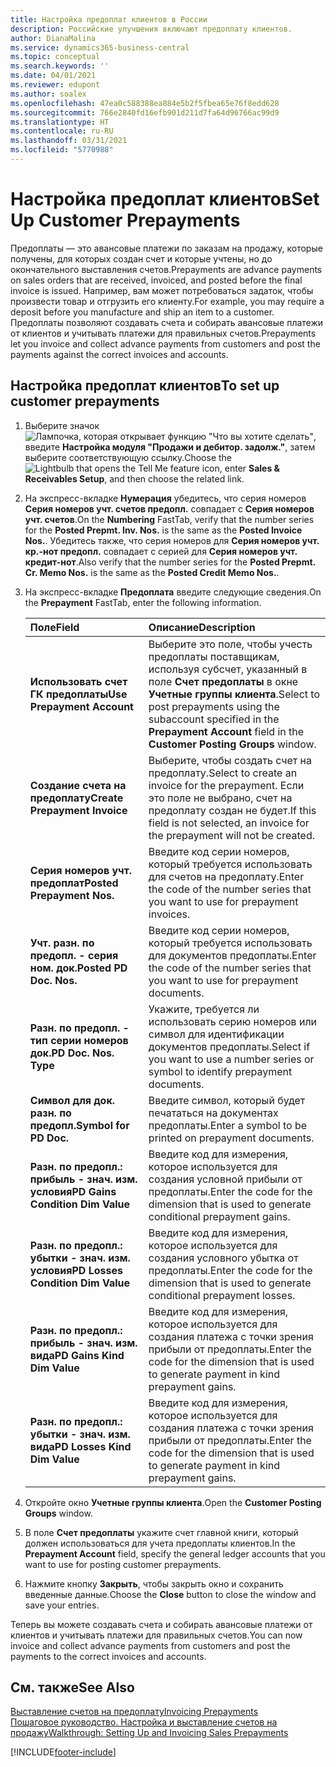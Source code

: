 ```yaml
---
title: Настройка предоплат клиентов в России
description: Российские улучшения включают предоплату клиентов.
author: DianaMalina
ms.service: dynamics365-business-central
ms.topic: conceptual
ms.search.keywords: ''
ms.date: 04/01/2021
ms.reviewer: edupont
ms.author: soalex
ms.openlocfilehash: 47ea0c588388ea884e5b2f5fbea65e76f8edd628
ms.sourcegitcommit: 766e2840fd16efb901d211d7fa64d96766ac99d9
ms.translationtype: HT
ms.contentlocale: ru-RU
ms.lasthandoff: 03/31/2021
ms.locfileid: "5770988"
---
```

# <a name="set-up-customer-prepayments"></a><span data-ttu-id="ce427-103">Настройка предоплат клиентов</span><span class="sxs-lookup"><span data-stu-id="ce427-103">Set Up Customer Prepayments</span></span>

<span data-ttu-id="ce427-104">Предоплаты — это авансовые платежи по заказам на продажу, которые получены, для которых создан счет и которые учтены, но до окончательного выставления счетов.</span><span class="sxs-lookup"><span data-stu-id="ce427-104">Prepayments are advance payments on sales orders that are received, invoiced, and posted before the final invoice is issued.</span></span> <span data-ttu-id="ce427-105">Например, вам может потребоваться задаток, чтобы произвести товар и отгрузить его клиенту.</span><span class="sxs-lookup"><span data-stu-id="ce427-105">For example, you may require a deposit before you manufacture and ship an item to a customer.</span></span> <span data-ttu-id="ce427-106">Предоплаты позволяют создавать счета и собирать авансовые платежи от клиентов и учитывать платежи для правильных счетов.</span><span class="sxs-lookup"><span data-stu-id="ce427-106">Prepayments let you invoice and collect advance payments from customers and post the payments against the correct invoices and accounts.</span></span>

## <a name="to-set-up-customer-prepayments"></a><span data-ttu-id="ce427-107">Настройка предоплат клиентов</span><span class="sxs-lookup"><span data-stu-id="ce427-107">To set up customer prepayments</span></span>

1. <span data-ttu-id="ce427-108">Выберите значок ![Лампочка, которая открывает функцию "Что вы хотите сделать"](../../media/ui-search/search_small.png "Что вы хотите сделать"), введите **Настройка модуля "Продажи и дебитор. задолж."**, затем выберите соответствующую ссылку.</span><span class="sxs-lookup"><span data-stu-id="ce427-108">Choose the ![Lightbulb that opens the Tell Me feature](../../media/ui-search/search_small.png "Tell me what you want to do") icon, enter **Sales & Receivables Setup**, and then choose the related link.</span></span>

2. <span data-ttu-id="ce427-109">На экспресс-вкладке **Нумерация** убедитесь, что серия номеров **Серия номеров учт. счетов предопл.** совпадает с **Серия номеров учт. счетов**.</span><span class="sxs-lookup"><span data-stu-id="ce427-109">On the **Numbering** FastTab, verify that the number series for the **Posted Prepmt. Inv. Nos.** is the same as the **Posted Invoice Nos.**.</span></span> <span data-ttu-id="ce427-110">Убедитесь также, что серия номеров для **Серия номеров учт. кр.-нот предопл.** совпадает с серией для **Серия номеров учт. кредит-нот**.</span><span class="sxs-lookup"><span data-stu-id="ce427-110">Also verify that the number series for the **Posted Prepmt. Cr. Memo Nos.** is the same as the **Posted Credit Memo Nos.**.</span></span>

3. <span data-ttu-id="ce427-111">На экспресс-вкладке **Предоплата** введите следующие сведения.</span><span class="sxs-lookup"><span data-stu-id="ce427-111">On the **Prepayment** FastTab, enter the following information.</span></span>

   | <span data-ttu-id="ce427-112">Поле</span><span class="sxs-lookup"><span data-stu-id="ce427-112">Field</span></span>                             | <span data-ttu-id="ce427-113">Описание</span><span class="sxs-lookup"><span data-stu-id="ce427-113">Description</span></span>                                                  |
   | :-------------------------------- | :----------------------------------------------------------- |
   | <span data-ttu-id="ce427-114">**Использовать счет ГК предоплаты**</span><span class="sxs-lookup"><span data-stu-id="ce427-114">**Use Prepayment Account**</span></span>        | <span data-ttu-id="ce427-115">Выберите это поле, чтобы учесть предоплаты поставщикам, используя субсчет, указанный в поле **Счет предоплаты** в окне **Учетные группы клиента**.</span><span class="sxs-lookup"><span data-stu-id="ce427-115">Select to post prepayments using the subaccount specified in the **Prepayment Account** field in the **Customer Posting Groups** window.</span></span> |
   | <span data-ttu-id="ce427-116">**Создание счета на предоплату**</span><span class="sxs-lookup"><span data-stu-id="ce427-116">**Create Prepayment Invoice**</span></span>     | <span data-ttu-id="ce427-117">Выберите, чтобы создать счет на предоплату.</span><span class="sxs-lookup"><span data-stu-id="ce427-117">Select to create an invoice for the prepayment.</span></span> <span data-ttu-id="ce427-118">Если это поле не выбрано, счет на предоплату создан не будет.</span><span class="sxs-lookup"><span data-stu-id="ce427-118">If this field is not selected, an invoice for the prepayment will not be created.</span></span> |
   | <span data-ttu-id="ce427-119">**Серия номеров учт. предоплат**</span><span class="sxs-lookup"><span data-stu-id="ce427-119">**Posted Prepayment Nos.**</span></span>        | <span data-ttu-id="ce427-120">Введите код серии номеров, который требуется использовать для счетов на предоплату.</span><span class="sxs-lookup"><span data-stu-id="ce427-120">Enter the code of the number series that you want to use for prepayment invoices.</span></span> |
   | <span data-ttu-id="ce427-121">**Учт. разн. по предопл. - серия ном. док.**</span><span class="sxs-lookup"><span data-stu-id="ce427-121">**Posted PD Doc. Nos.**</span></span>           | <span data-ttu-id="ce427-122">Введите код серии номеров, который требуется использовать для документов предоплаты.</span><span class="sxs-lookup"><span data-stu-id="ce427-122">Enter the code of the number series that you want to use for prepayment documents.</span></span> |
   | <span data-ttu-id="ce427-123">**Разн. по предопл. - тип серии номеров док.**</span><span class="sxs-lookup"><span data-stu-id="ce427-123">**PD Doc. Nos. Type**</span></span>             | <span data-ttu-id="ce427-124">Укажите, требуется ли использовать серию номеров или символ для идентификации документов предоплаты.</span><span class="sxs-lookup"><span data-stu-id="ce427-124">Select if you want to use a number series or symbol to identify prepayment documents.</span></span> |
   | <span data-ttu-id="ce427-125">**Символ для док. разн. по предопл.**</span><span class="sxs-lookup"><span data-stu-id="ce427-125">**Symbol for PD Doc.**</span></span>            | <span data-ttu-id="ce427-126">Введите символ, который будет печататься на документах предоплаты.</span><span class="sxs-lookup"><span data-stu-id="ce427-126">Enter a symbol to be printed on prepayment documents.</span></span>        |
   | <span data-ttu-id="ce427-127">**Разн. по предопл.: прибыль - знач. изм. условия**</span><span class="sxs-lookup"><span data-stu-id="ce427-127">**PD Gains Condition Dim Value**</span></span>  | <span data-ttu-id="ce427-128">Введите код для измерения, которое используется для создания условной прибыли от предоплаты.</span><span class="sxs-lookup"><span data-stu-id="ce427-128">Enter the code for the dimension that is used to generate conditional prepayment gains.</span></span> |
   | <span data-ttu-id="ce427-129">**Разн. по предопл.: убытки - знач. изм. условия**</span><span class="sxs-lookup"><span data-stu-id="ce427-129">**PD Losses Condition Dim Value**</span></span> | <span data-ttu-id="ce427-130">Введите код для измерения, которое используется для создания условного убытка от предоплаты.</span><span class="sxs-lookup"><span data-stu-id="ce427-130">Enter the code for the dimension that is used to generate conditional prepayment losses.</span></span> |
   | <span data-ttu-id="ce427-131">**Разн. по предопл.: прибыль - знач. изм. вида**</span><span class="sxs-lookup"><span data-stu-id="ce427-131">**PD Gains Kind Dim Value**</span></span>       | <span data-ttu-id="ce427-132">Введите код для измерения, которое используется для создания платежа с точки зрения прибыли от предоплаты.</span><span class="sxs-lookup"><span data-stu-id="ce427-132">Enter the code for the dimension that is used to generate payment in kind prepayment gains.</span></span> |
   | <span data-ttu-id="ce427-133">**Разн. по предопл.: убытки - знач. изм. вида**</span><span class="sxs-lookup"><span data-stu-id="ce427-133">**PD Losses Kind Dim Value**</span></span>      | <span data-ttu-id="ce427-134">Введите код для измерения, которое используется для создания платежа с точки зрения прибыли от предоплаты.</span><span class="sxs-lookup"><span data-stu-id="ce427-134">Enter the code for the dimension that is used to generate payment in kind prepayment gains.</span></span> |

4. <span data-ttu-id="ce427-135">Откройте окно **Учетные группы клиента**.</span><span class="sxs-lookup"><span data-stu-id="ce427-135">Open the **Customer Posting Groups** window.</span></span>

5. <span data-ttu-id="ce427-136">В поле **Счет предоплаты** укажите счет главной книги, который должен использоваться для учета предоплаты клиентов.</span><span class="sxs-lookup"><span data-stu-id="ce427-136">In the **Prepayment Account** field, specify the general ledger accounts that you want to use for posting customer prepayments.</span></span>

6. <span data-ttu-id="ce427-137">Нажмите кнопку **Закрыть**, чтобы закрыть окно и сохранить введенные данные.</span><span class="sxs-lookup"><span data-stu-id="ce427-137">Choose the **Close** button to close the window and save your entries.</span></span>

<span data-ttu-id="ce427-138">Теперь вы можете создавать счета и собирать авансовые платежи от клиентов и учитывать платежи для правильных счетов.</span><span class="sxs-lookup"><span data-stu-id="ce427-138">You can now invoice and collect advance payments from customers and post the payments to the correct invoices and accounts.</span></span>

## <a name="see-also"></a><span data-ttu-id="ce427-139">См. также</span><span class="sxs-lookup"><span data-stu-id="ce427-139">See Also</span></span>

[<span data-ttu-id="ce427-140">Выставление счетов на предоплату</span><span class="sxs-lookup"><span data-stu-id="ce427-140">Invoicing Prepayments</span></span>](../../finance-invoice-prepayments.md)  
[<span data-ttu-id="ce427-141">Пошаговое руководство. Настройка и выставление счетов на продажу</span><span class="sxs-lookup"><span data-stu-id="ce427-141">Walkthrough: Setting Up and Invoicing Sales Prepayments</span></span>](../../walkthrough-setting-up-and-invoicing-sales-prepayments.md)  


[!INCLUDE[footer-include](../../includes/footer-banner.md)]